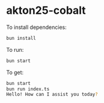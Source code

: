 # akton25-cobalt

To install dependencies:

```bash
bun install
```

To run:

```bash
bun start
```

To get:

```bash
bun start
bun run index.ts
Hello! How can I assist you today?
```
